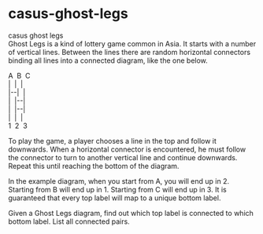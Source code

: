 # casus-ghost-legs
casus ghost legs  
Ghost Legs is a kind of lottery game common in Asia. It starts with a number of vertical lines. Between the lines there are random horizontal connectors binding all lines into a connected diagram, like the one below.  

A&nbsp;&nbsp;B&nbsp;&nbsp;C  
|&nbsp;&nbsp;|&nbsp;&nbsp;|  
|--|&nbsp;&nbsp;|  
|&nbsp;&nbsp;|--|  
|&nbsp;&nbsp;|--|  
|&nbsp;&nbsp;|&nbsp;&nbsp;|  
1&nbsp;&nbsp;2&nbsp;&nbsp;3  
  
  
To play the game, a player chooses a line in the top and follow it downwards. When a horizontal connector is encountered, he must follow the connector to turn to another vertical line and continue downwards. Repeat this until reaching the bottom of the diagram.  
  
In the example diagram, when you start from A, you will end up in 2. Starting from B will end up in 1. Starting from C will end up in 3. It is guaranteed that every top label will map to a unique bottom label.  
  
Given a Ghost Legs diagram, find out which top label is connected to which bottom label. List all connected pairs.  
  
